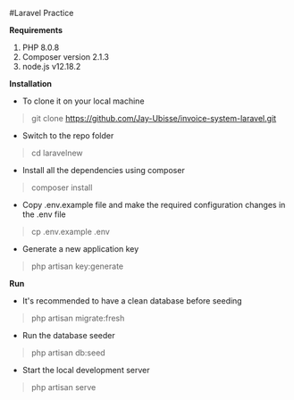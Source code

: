 #Laravel Practice

**Requirements**
1. PHP 8.0.8
2. Composer version 2.1.3
3. node.js v12.18.2

**Installation**
- To clone it on your local machine
>git clone https://github.com/Jay-Ubisse/invoice-system-laravel.git

- Switch to the repo folder
>cd laravelnew

- Install all the dependencies using composer
>composer install

- Copy .env.example file and make the required configuration changes in the .env file
>cp .env.example .env

- Generate a new application key
>php artisan key:generate

**Run**
- It's recommended to have a clean database before seeding
>php artisan migrate:fresh

- Run the database seeder
>php artisan db:seed

- Start the local development server
>php artisan serve
